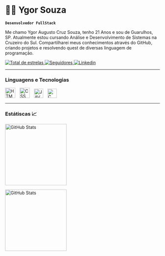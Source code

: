# 👨‍💻 Ygor Souza

**`Desenvolvedor FullStack`**

Me chamo Ygor Augusto Cruz Souza, tenho 21 Anos e sou de Guarulhos, SP.
Atualmente estou cursando Análise e Desenvolvimento de Sistemas na Cruzeiro do Sul.
Compartilharei meus conhecimentos através do GitHub, criando projetos e resolvendo quest de diversas 
linguagem de programação. 

<p align="left">
    <a href="">
        <img 
            alt="Total de estrelas" 
            title="Total de estrelas GitHub" 
            src="https://custom-icon-badges.demolab.com/github/stars/ygorsouzaa?color=55960c&style=for-the-badge&labelColor=488207&logo=star&label=estrelas"
        />
    </a>
    <a href="https://github.com/ygorsouzaa">
        <img 
            alt="Seguidores" 
            title="Me siga no GitHub" 
            src="https://custom-icon-badges.demolab.com/github/followers/ygorsouzaa?color=236ad3&labelColor=1155ba&style=for-the-badge&logo=github&label=Seguidores&logoColor=white"
        />
    </a>
    <a href="https://www.linkedin.com/in/ygorsouzaa/">
        <img 
            alt="Linkedin" 
            title="Me siga no GitHub" 
            src="https://custom-icon-badges.demolab.com/github/followers/ygorsouzaa?color=236ad3&labelColor=1155ba&style=for-the-badge&logo=linkedin&label=Linkedin&logoColor=white"
        />
    </a>
</p>

---

### Linguagens e Tecnologias


<img 
    alt="HTML"
    title="HTML"
    width="33px"
    style="padding-right: 10px;"
    src="https://cdn.jsdelivr.net/gh/devicons/devicon@latest/icons/html5/html5-original-wordmark.svg" 
/>
<img 
    aling="left"
    alt="CSS"
    title="CSS"
    width="33px"
    style="padding-right: 10px;"
    src="https://cdn.jsdelivr.net/gh/devicons/devicon@latest/icons/css3/css3-original-wordmark.svg" 
/>
<img 
    aling="left"
    alt="JAVASCRIPT"
    title="JavaScript"
    width="30px"
    style="padding-right: 10px;"
    src="https://cdn.jsdelivr.net/gh/devicons/devicon@latest/icons/javascript/javascript-original.svg" 
/>
<img 
    aling="left"
    alt="C"
    title="C"
    width="30px"
    style="padding-right: 10px;"
    src="https://cdn.jsdelivr.net/gh/devicons/devicon@latest/icons/c/c-original.svg" 
/>
          
---                 

### Estátiscas 📈

<p>
    <img
    aling="left"
    alt="GitHub Stats"
    height="200"
    style="padding-right: 10px;"
    src="https://github-readme-stats.vercel.app/api?username=ygorsouzaa&show_icons=true&include_all)commits=true&locale=pt-br"
    />

<img
    aling="left"
    alt="GitHub Stats"
    height="200"
    src="https://github-readme-stats.vercel.app/api/top-langs/?username=ygorsouzaa&layout=compact&locale=pt-br"
    />
</p>
